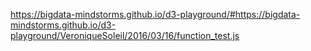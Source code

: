 https://bigdata-mindstorms.github.io/d3-playground/#https://bigdata-mindstorms.github.io/d3-playground/VeroniqueSoleil/2016/03/16/function_test.js
